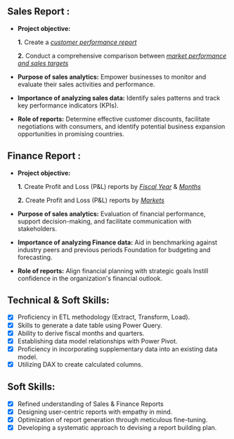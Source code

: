 ## Sales Report :


- **Project objective:** 

    **1.** Create a _[customer performance report](https://github.com/Vinodkumar517/Atliq-Hardware-Systems-Sales-Consumer-Performance-/blob/master/Customer%20Performance%20Report.pdf)_ 

    **2.** Conduct a comprehensive comparison between _[market performance and sales targets](https://github.com/Vinodkumar517/Atliq-Hardware-Systems-Sales-Consumer-Performance-/blob/master/Market%20Performance%20vs%20Target%20Report.pdf)_

- **Purpose of sales analytics:** Empower businesses to monitor and evaluate their sales activities and performance.

- **Importance of analyzing sales data:** Identify sales patterns and track key performance indicators (KPIs).

- **Role of reports:** Determine effective customer discounts, facilitate negotiations with consumers, and identify potential business expansion opportunities in promising countries.


## Finance Report :

- **Project objective:** 

    **1.** Create Profit and Loss (P&L) reports by _[Fiscal Year](https://github.com/Vinodkumar517/Atliq-Hardware-Systems-Sales-Consumer-Performance-/blob/master/P%26L%20Statement%20by%20Fiscal%20Year.pdf)_ & _[Months](https://github.com/Vinodkumar517/Atliq-Hardware-Systems-Sales-Consumer-Performance-/blob/master/P%26L%20Statement%20by%20Months.pdf)_ 

   **2.** Create Profit and Loss (P&L) reports by _[Markets](https://github.com/Vinodkumar517/Atliq-Hardware-Systems-Sales-Consumer-Performance-/blob/master/P%26L%20Statement%20by%20Markets.pdf)_

- **Purpose of sales analytics:** Evaluation of financial performance, support decision-making, and facilitate communication with stakeholders.

- **Importance of analyzing Finance data:** Aid in benchmarking against industry peers and previous periods Foundation for budgeting and forecasting.

- **Role of reports:** Align financial planning with strategic goals Instill confidence in the organization's financial outlook.


## Technical & Soft Skills:
- [x]	Proficiency in ETL methodology (Extract, Transform, Load).
- [x]	Skills to generate a date table using Power Query.
- [x]	Ability to derive fiscal months and quarters.
- [x]	Establishing data model relationships with Power Pivot.
- [x]	Proficiency in incorporating supplementary data into an existing data model.
- [x]	Utilizing DAX to create calculated columns.

## Soft Skills:
- [x]	Refined understanding of Sales & Finance Reports
- [x]	Designing user-centric reports with empathy in mind.
- [x]	Optimization of report generation through meticulous fine-tuning.
- [x]	Developing a systematic approach to devising a report building plan.
